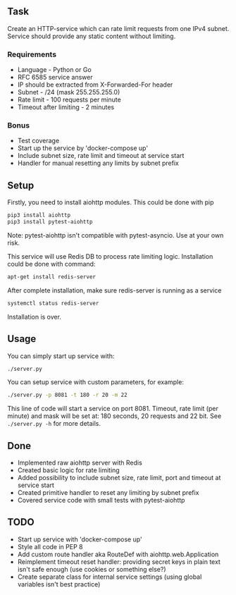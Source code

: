## Task

Create an HTTP-service which can rate limit requests from one IPv4 subnet.
Service should provide any static content without limiting.

### Requirements

- Language - Python or Go
- RFC 6585 service answer
- IP should be extracted from X-Forwarded-For header
- Subnet - /24 (mask 255.255.255.0)
- Rate limit - 100 requests per minute
- Timeout after limiting - 2 minutes

### Bonus

- Test coverage
- Start up the service by 'docker-compose up'
- Include subnet size, rate limit and timeout at service start
- Handler for manual resetting any limits by subnet prefix

## Setup
Firstly, you need to install aiohttp modules. This could be done with pip
```Bash
pip3 install aiohttp
pip3 install pytest-aiohttp
```
Note: pytest-aiohttp isn't compatible with pytest-asyncio. Use at your own risk.

This service will use Redis DB to process rate limiting logic. Installation could be done with command:
```Bash
apt-get install redis-server
```
After complete installation, make sure redis-server is running as a service
```Bash
systemctl status redis-server
```
Installation is over.

## Usage
You can simply start up service with:
```Bash
./server.py
```
You can setup service with custom parameters, for example:
```Bash
./server.py -p 8081 -t 180 -r 20 -m 22
```
This line of code will start a service on port 8081.
Timeout, rate limit (per minute) and mask will be set at: 180 seconds, 20 requests and 22 bit.
See `./server.py -h` for more details.

## Done

- Implemented raw aiohttp server with Redis
- Created basic logic for rate limiting
- Added possibility to include subnet size, rate limit, port and timeout at service start
- Created primitive handler to reset any limiting by subnet prefix
- Covered service code with small tests with pytest-aiohttp

## TODO

- Start up service with 'docker-compose up'
- Style all code in PEP 8
- Add custom route handler aka RouteDef with aiohttp.web.Application
- Reimplement timeout reset handler: providing secret keys in plain text isn't safe enough (use cookies or something else?)
- Create separate class for internal service settings (using global variables isn't best practice)

